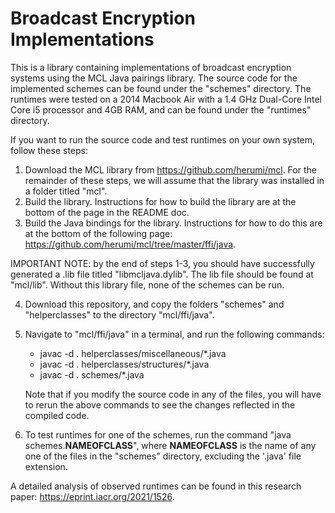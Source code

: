 # Broadcast Encryption Implementations

This is a library containing implementations of broadcast encryption systems using the MCL Java pairings library. The source code for the implemented schemes can be found under the "schemes" directory. The runtimes were tested on a 2014 Macbook Air with a 1.4 GHz Dual-Core Intel Core i5 processor and 4GB RAM, and can be found under the "runtimes" directory. 

If you want to run the source code and test runtimes on your own system, follow these steps:

1. Download the MCL library from https://github.com/herumi/mcl. For the remainder of these steps, we will assume that the library was installed in a folder titled "mcl".
2. Build the library. Instructions for how to build the library are at the bottom of the page in the README doc.
3. Build the Java bindings for the library. Instructions for how to do this are at the bottom of the following page: https://github.com/herumi/mcl/tree/master/ffi/java.

IMPORTANT NOTE: by the end of steps 1-3, you should have successfully generated a .lib file titled "libmcljava.dylib". The lib file should be found at "mcl/lib". Without this library file, none of the schemes can be run.

4. Download this repository, and copy the folders "schemes" and "helperclasses" to the directory "mcl/ffi/java".
5. Navigate to "mcl/ffi/java" in a terminal, and run the following commands:
   * javac -d . helperclasses/miscellaneous/*.java
   * javac -d . helperclasses/structures/*.java
   * javac -d . schemes/*.java
    
   Note that if you modify the source code in any of the files, you will have to rerun the above commands to see the changes reflected in the compiled code.
   
6. To test runtimes for one of the schemes, run the command "java schemes.**NAMEOFCLASS**", where **NAMEOFCLASS** is the name of any one of the files in the "schemes" directory, excluding the '.java' file extension.  


A detailed analysis of observed runtimes can be found in this research paper: https://eprint.iacr.org/2021/1526.
